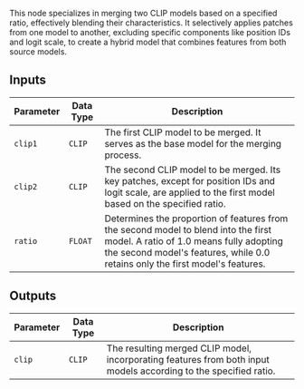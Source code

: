 This node specializes in merging two CLIP models based on a specified ratio, effectively blending their characteristics. It selectively applies patches from one model to another, excluding specific components like position IDs and logit scale, to create a hybrid model that combines features from both source models.

## Inputs

| Parameter | Data Type | Description |
|-----------|-------------|-------------|
| `clip1`   | `CLIP`      | The first CLIP model to be merged. It serves as the base model for the merging process. |
| `clip2`   | `CLIP`      | The second CLIP model to be merged. Its key patches, except for position IDs and logit scale, are applied to the first model based on the specified ratio. |
| `ratio`   | `FLOAT`     | Determines the proportion of features from the second model to blend into the first model. A ratio of 1.0 means fully adopting the second model's features, while 0.0 retains only the first model's features. |

## Outputs

| Parameter | Data Type | Description |
|-----------|-------------|-------------|
| `clip`    | `CLIP`      | The resulting merged CLIP model, incorporating features from both input models according to the specified ratio. |
